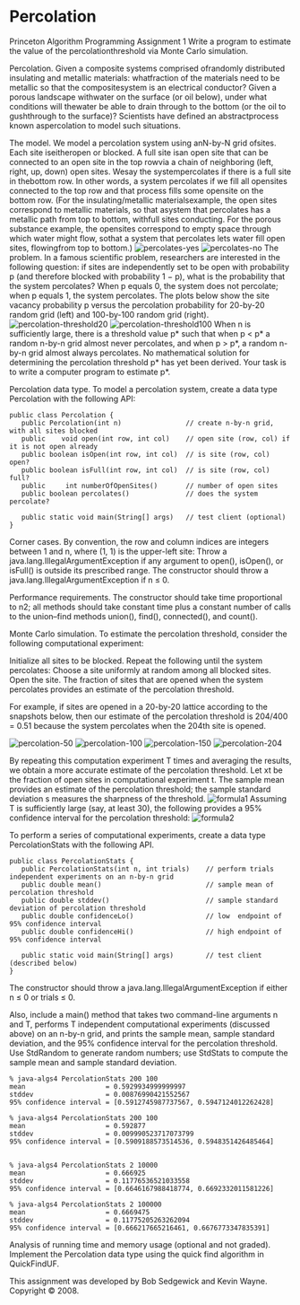 # Percolation
Princeton Algorithm Programming Assignment 1
Write a program to estimate the value of the percolationthreshold via Monte Carlo simulation.

Percolation. Given a composite systems comprised ofrandomly distributed insulating and metallic materials: whatfraction of the materials need to be metallic so that the compositesystem is an electrical conductor? Given a porous landscape withwater on the surface (or oil below), under what conditions will thewater be able to drain through to the bottom (or the oil to gushthrough to the surface)? Scientists have defined an abstractprocess known aspercolation to model such situations.

The model. We model a percolation system using anN-by-N grid ofsites. Each site iseitheropen or blocked. A full site isan open site that can be connected to an open site in the top rowvia a chain of neighboring (left, right, up, down) open sites. Wesay the systempercolates if there is a full site in thebottom row. In other words, a system percolates if we fill all opensites connected to the top row and that process fills some opensite on the bottom row. (For the insulating/metallic materialsexample, the open sites correspond to metallic materials, so that asystem that percolates has a metallic path from top to bottom, withfull sites conducting. For the porous substance example, the opensites correspond to empty space through which water might flow, sothat a system that percolates lets water fill open sites, flowingfrom top to bottom.)
![percolates-yes](doc/percolates-yes.png) ![percolates-no](doc/percolates-no.png)
The problem. In a famous scientific problem, researchers are interested in the following question: if sites are independently set to be open with probability p (and therefore blocked with probability 1 − p), what is the probability that the system percolates? When p equals 0, the system does not percolate; when p equals 1, the system percolates. The plots below show the site vacancy probability p versus the percolation probability for 20-by-20 random grid (left) and 100-by-100 random grid (right). 
![percolation-threshold20](doc/percolation-threshold20.png)
![percolation-threshold100](doc/percolation-threshold100.png)
When n is sufficiently large, there is a threshold value p* such that when p < p* a random n-by-n grid almost never percolates, and when p > p*, a random n-by-n grid almost always percolates. No mathematical solution for determining the percolation threshold p* has yet been derived. Your task is to write a computer program to estimate p*. 

Percolation data type. To model a percolation system, create a data type Percolation with the following API:

    public class Percolation {
       public Percolation(int n)                // create n-by-n grid, with all sites blocked
       public    void open(int row, int col)    // open site (row, col) if it is not open already
       public boolean isOpen(int row, int col)  // is site (row, col) open?
       public boolean isFull(int row, int col)  // is site (row, col) full?
       public     int numberOfOpenSites()       // number of open sites
       public boolean percolates()              // does the system percolate?

       public static void main(String[] args)   // test client (optional)
    }

Corner cases.  By convention, the row and column indices are integers between 1 and n, where (1, 1) is the upper-left site: Throw a java.lang.IllegalArgumentException if any argument to open(), isOpen(), or isFull() is outside its prescribed range. The constructor should throw a java.lang.IllegalArgumentException if n ≤ 0.

Performance requirements.  The constructor should take time proportional to n2; all methods should take constant time plus a constant number of calls to the union–find methods union(), find(), connected(), and count().

Monte Carlo simulation. To estimate the percolation threshold, consider the following computational experiment:

Initialize all sites to be blocked.
Repeat the following until the system percolates:
    Choose a site uniformly at random among all blocked sites.
    Open the site. 
The fraction of sites that are opened when the system percolates provides an estimate of the percolation threshold. 

For example, if sites are opened in a 20-by-20 lattice according to the snapshots below, then our estimate of the percolation threshold is 204/400 = 0.51 because the system percolates when the 204th site is opened. 

![percolation-50](doc/percolation-50.png)
![percolation-100](doc/percolation-100.png)
![percolation-150](doc/percolation-150.png)
![percolation-204](doc/percolation-204.png)

By repeating this computation experiment T times and averaging the results, we obtain a more accurate estimate of the percolation threshold. Let xt be the fraction of open sites in computational experiment t. The sample mean provides an estimate of the percolation threshold; the sample standard deviation s measures the sharpness of the threshold.
![formula1](doc/formula1.png)
Assuming T is sufficiently large (say, at least 30), the following provides a 95% confidence interval for the percolation threshold:
![formula2](doc/formula2.png)

To perform a series of computational experiments, create a data type PercolationStats with the following API.

    public class PercolationStats {
       public PercolationStats(int n, int trials)    // perform trials independent experiments on an n-by-n grid
       public double mean()                          // sample mean of percolation threshold
       public double stddev()                        // sample standard deviation of percolation threshold
       public double confidenceLo()                  // low  endpoint of 95% confidence interval
       public double confidenceHi()                  // high endpoint of 95% confidence interval

       public static void main(String[] args)        // test client (described below)
    }

The constructor should throw a java.lang.IllegalArgumentException if either n ≤ 0 or trials ≤ 0.

Also, include a main() method that takes two command-line arguments n and T, performs T independent computational experiments (discussed above) on an n-by-n grid, and prints the sample mean, sample standard deviation, and the 95% confidence interval for the percolation threshold. Use StdRandom to generate random numbers; use StdStats to compute the sample mean and sample standard deviation.

    % java-algs4 PercolationStats 200 100
    mean                    = 0.5929934999999997
    stddev                  = 0.00876990421552567
    95% confidence interval = [0.5912745987737567, 0.5947124012262428]

    % java-algs4 PercolationStats 200 100
    mean                    = 0.592877
    stddev                  = 0.009990523717073799
    95% confidence interval = [0.5909188573514536, 0.5948351426485464]


    % java-algs4 PercolationStats 2 10000
    mean                    = 0.666925
    stddev                  = 0.11776536521033558
    95% confidence interval = [0.6646167988418774, 0.6692332011581226]

    % java-algs4 PercolationStats 2 100000
    mean                    = 0.6669475
    stddev                  = 0.11775205263262094
    95% confidence interval = [0.666217665216461, 0.6676773347835391]

Analysis of running time and memory usage (optional and not graded). Implement the Percolation data type using the quick find algorithm in QuickFindUF.

This assignment was developed by Bob Sedgewick and Kevin Wayne.
Copyright © 2008. 
